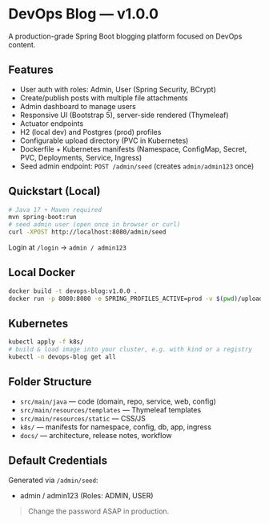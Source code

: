 # DevOps Blog — v1.0.0

A production-grade Spring Boot blogging platform focused on DevOps content.

## Features
- User auth with roles: Admin, User (Spring Security, BCrypt)
- Create/publish posts with multiple file attachments
- Admin dashboard to manage users
- Responsive UI (Bootstrap 5), server-side rendered (Thymeleaf)
- Actuator endpoints
- H2 (local dev) and Postgres (prod) profiles
- Configurable upload directory (PVC in Kubernetes)
- Dockerfile + Kubernetes manifests (Namespace, ConfigMap, Secret, PVC, Deployments, Service, Ingress)
- Seed admin endpoint: `POST /admin/seed` (creates `admin/admin123` once)

## Quickstart (Local)
```bash
# Java 17 + Maven required
mvn spring-boot:run
# seed admin user (open once in browser or curl)
curl -XPOST http://localhost:8080/admin/seed
```

Login at `/login` → `admin / admin123`

## Local Docker
```bash
docker build -t devops-blog:v1.0.0 .
docker run -p 8080:8080 -e SPRING_PROFILES_ACTIVE=prod -v $(pwd)/uploads:/data/uploads --name devops-blog devops-blog:v1.0.0
```

## Kubernetes
```bash
kubectl apply -f k8s/
# build & load image into your cluster, e.g. with kind or a registry
kubectl -n devops-blog get all
```

## Folder Structure
- `src/main/java` — code (domain, repo, service, web, config)
- `src/main/resources/templates` — Thymeleaf templates
- `src/main/resources/static` — CSS/JS
- `k8s/` — manifests for namespace, config, db, app, ingress
- `docs/` — architecture, release notes, workflow

## Default Credentials
Generated via `/admin/seed`:
- admin / admin123 (Roles: ADMIN, USER)

> Change the password ASAP in production.

